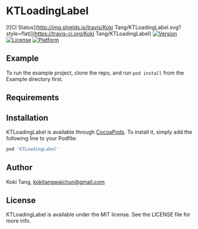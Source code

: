 # KTLoadingLabel

[![CI Status](http://img.shields.io/travis/Koki Tang/KTLoadingLabel.svg?style=flat)](https://travis-ci.org/Koki Tang/KTLoadingLabel)
[![Version](https://img.shields.io/cocoapods/v/KTLoadingLabel.svg?style=flat)](http://cocoapods.org/pods/KTLoadingLabel)
[![License](https://img.shields.io/cocoapods/l/KTLoadingLabel.svg?style=flat)](http://cocoapods.org/pods/KTLoadingLabel)
[![Platform](https://img.shields.io/cocoapods/p/KTLoadingLabel.svg?style=flat)](http://cocoapods.org/pods/KTLoadingLabel)

## Example

To run the example project, clone the repo, and run `pod install` from the Example directory first.

## Requirements

## Installation

KTLoadingLabel is available through [CocoaPods](http://cocoapods.org). To install
it, simply add the following line to your Podfile:

```ruby
pod 'KTLoadingLabel'
```

## Author

Koki Tang, kokitangwaichun@gmail.com

## License

KTLoadingLabel is available under the MIT license. See the LICENSE file for more info.

